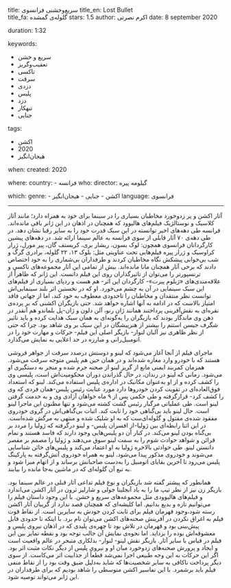 
title: سریع‌وخشنی فرانسوی 
title_en: Lost Bullet   
title_fa: گلوله‌ی گمشده 
stars: 1.5
author: اکرم نصرتی
date: 8 september 2020

duration: 1:32

keywords:
  - سریع و خشن
  - تعقیب‌وگریز
  - تاکسی
  - سرقت
  - دزدی
  - پلیس
  - دزد
  - تبهکار
  - جنایی

tags:
  - اکشن
  - 2020
  - هیجان‌انگیز   

when:
  created: 2020

where:
  country:
    - فرانسه
who:
  director: گیلومه پیره

which:
  genre:
    - اکشن
    - جنایی
    - هیجان‌انگیز
  language: فرانسوی

---

آثار اکشن و پر زد‌وخورد مخاطبان بسیاری را در سینما برای خود به همراه دارد؛ مانند آثار کلاسیک و نوستالژیک فیلم‌های هالیوود که همچنان در اذهان در این ژانر باقی‌ مانده‌اند. فرانسه طی دهه‌های اخیر توانسته در این سبک قدرت خود را به سایر رقبا نشان دهد. در طی دهه‌ی ۷۰ آثار قابلی از سوی فرانسه به عالم سینما ارائه شد. در دهه‌های پیشین کارگردانان فرانسوی همچون: لوک بسون، ریشار بری، کریستف گان، پیر مورل، ژرار کراوسیک و ژرار پیره فیلم‌هایی تحت عناوینی مثل: بلوک ۱۳، ۲۲ گلوله، برادری گرگ و شب بی‌خوابی پیشکش نگاه مخاطبان کردند و طرفداران بی‌شماری را به خود اختصاص دادند که برخی آثار همچنان مانا مانده‌اند. بیش از تمامی این آثار مجموعه‌های تاکسی و ترنسپورتر را می‌توان از تاثیرگذاران روی این فیلم دانست. این ژانر که ظاهراً از علاقه‌مندی‌های «ژیلوم پیرت»- کارگردان این اثر- هم هست و ردپای بسیاری از فیلم‌های این سبک سینمایی در آن به چشم می‌خورد. او که در نخستین اثر بلند سینمایی‌اش توانست نظر منتقدان و مخاطبان را تاحدودی معطوف به خود کند، اما از جهاتی فاقد امتیاز بالاست که در ادامه به آنها اشاره خواهد شد. حتی بازیگران اکشنی که بر پرده‌ی نقره‌ای به نقش‌آفرینی پرداختند همانند ژان رنو، آلن دلون و ژان-پل بلماندو هم آنقدر در ذهن وی ماندگار بودند که بازیگران را به‌گونه‌ای به همان سبک هدایت کرده و باید تاثیر شگرف جیسن استتم را بیشتر از هنرپیشگان در این سبک بر وی شاهد بود. چرا که حتی از نظر ظاهری نیز آلبان لنوار- بازیگر اصلی این فیلم- حرکات و مهارت خود را در اتومبیل‌رانی و مبارزه در حد اعلایی به نمایش می‌گذارد. 

ماجرای فیلم از آنجا آغاز می‌شود که لینو و دوستش درصدد سرقت از جواهر فروشی هستند که با خودرو وارد مغازه شده‌اند و در همان حین هم پلیس متوجه سرقت می‌شود. همزمان کمربند ایمنی مانع از گریز لینو از صحنه جرم شده و منجر به دستگیری او می‌شود. زمانی که لینو در زندان، در حال گذراندن دوران محکومیت‌اش است، پلیسی وی را کشف کرده و از او به‌عنوان مکانیک در اداره‌ی پلیس استفاده می‌کند. لینو که استعداد فوق‌العاده‌ای در تقویت کردن خودروها دارد مورد عنایت رئیس پلیس-همان فردی که وی را کشف کرد- قرارگرفته و طی حکمی پس از ۹ ماه خواهان آزادی وی و به خدمت گرفتن لینو است. طی عملیاتی مرگبار رئیس گشت کشته می‌شود و تنها مظنون این ماجرا لینو است. حال لینو باید بی‌گناهی خود را ثابت کند. اثبات بی‌گناهی‌اش در گروی خودروی مفقود شده‌ی مقتول و گلوله‌ای‌ست که به او شلیک شده و منتهی به مرگش شده‌است. در این اثنا رابطه‌ای بین ژولیا-از افسران پلیس- و لینو درگرفته که ژولیا را مردد بر بی‌گناه بودن لینو می‌کند. در کنار آن دو پلیس‌هایی وجود دارند که فاسد هستند و تمام قرائن و شواهد حوادث شوم را به سمت لینو سوق می‌دهند و ژولیا را مصمم بر مقصر دانستن لینو. طی حوادثی بالاخره ژولیا به او اعتماد می‌کند و پلیس‌های خائن شناسایی می‌شوند و خودروی مذکور پیدا می‌شود. لینو به همراه خودروی آتش‌گرفته به پارکینگ پلیس می‌رود تا آخرین بقایای اتومبیل را به‌دست صاحبانش برساند و از اتهام مبرا شود و به تبع آن گلوله‌ای که در ماشین به‌جا مانده را بیابند.

همانطور که پیشتر گفته شد بازیگران و نوع فیلم تداعی آثار قبلی در عالم سینما بود. بازیگر زن نیز از نظر تیپ ما را به یاد آنجلینا جولی و شارلیز ثرون در آثار اکشن می‌اندازد و فیلم‌های هالیوودی مثل مجموعه‌های سریع و خشن. با این وجود داستان فیلم را می‌توانیم تازه و بدیع بدانیم. اما کلیشه‌ای که همچنان قصد ندارد از گریبان آثار اکشن رسته شود،‌وجود قهرمان فیلم برای ثابت کردن خودش به سایرین است. از نقاط قوت فیلم به اغراق نکردن در آفرینش صحنه‌های اکشن می‌توان نام برد. با اینکه تا حدودی قابل پیش‌بینی بود و قهرمان در تلاش بود تا چهره‌ی پلیدی که در اذهان نیروی پلیس و معشوقه‌اش بوده را بزداید. اما نحوه‌ی نمایش آن جالب توجه بود و نقطه تمایز بین این فیلم در قیاس با سایر آثار. بازیگر نقش لینو- لنوار- بدلکاری متبحر در عالم واقعیت است و ایجاد و پرورش صحنه‌های زدوخورد میان او و نیروی پلیس از دیگر نکات مثبت اثر بود. اگر این حرکات به این وجه طبیعی اجرا نمی‌شد قطعاً از جذابیت اثر می‌کاست. از سوی دیگر پرداخت ناکافی به سایر شخصیت‌ها که شاید به‌دلیل ضیق وقت بود را از نقاط منفی فیلم باید برشمرد. با این تفاسیر اکشن متوسطی را شاهد بودیم که برای طرفداران در این ژانر می‌تواند توصیه شود.